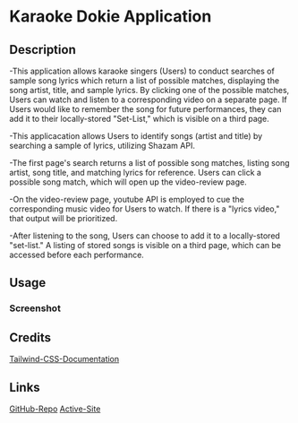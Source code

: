 <!--This is the basic README.md template that has gotten full credit before. These will meet our MVP criteria. I would keep it minimalist and only add features/functions if they are fully completed-->
# Karaoke Dokie Application

## Description

-This application allows karaoke singers (Users) to conduct searches of sample song lyrics which return a list of possible matches, displaying the song artist, title, and sample lyrics. By clicking one of the possible matches, Users can watch and listen to a corresponding video on a separate page. If Users would like to remember the song for future performances, they can add it to their locally-stored "Set-List," which is visible on a third page.

-This applicacation allows Users to identify songs (artist and title) by searching a sample of lyrics, utilizing Shazam API.

-The first page's search returns a list of possible song matches, listing song artist, song title, and matching lyrics for reference. Users can click a possible song match, which will open up the video-review page.

-On the video-review page, youtube API is employed to cue the corresponding music video for Users to watch. If there is a "lyrics video," that output will be prioritized. 

-After listening to the song, Users can choose to add it to a locally-stored "set-list." A listing of stored songs is visible on a third page, which can be accessed before each performance.

## Usage

### Screenshot

<!--Screenshots of each page-->

## Credits

[Tailwind-CSS-Documentation](https://tailwindcss.com/docs/installation)


<!--General Format, as above [Description of resource and how it was used](Resource Link)-->


<!--APIs used-->

<!--Be sure to keep track of reference material other than API, so that we can give credit. Better to over-cite than under-->
## Links
[GitHub-Repo](https://github.com/charles-ram/karaoke-dokie-project)
[Active-Site](https://charles-ram.github.io/karaoke-dokie-project/)
